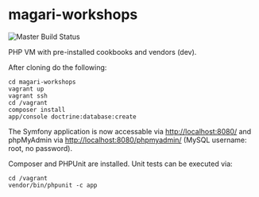 magari-workshops
================

![Master Build Status](https://circleci.com/gh/foobugs/magari-workshops/tree/master.png?circle-token=493c06b21687b9aa6d35cf3551cf7ff4bdc9353a)

PHP VM with pre-installed cookbooks and vendors (dev).

After cloning do the following:

    cd magari-workshops
    vagrant up
    vagrant ssh
    cd /vagrant
    composer install
    app/console doctrine:database:create

The Symfony application is now accessable via [http://localhost:8080/](http://localhost:8080/) and phpMyAdmin via [http://localhost:8080/phpmyadmin/](http://localhost:8080/phpmyadmin/) (MySQL username: root, no password).

Composer and PHPUnit are installed. Unit tests can be executed via:

    cd /vagrant
    vendor/bin/phpunit -c app
